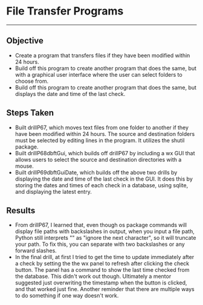 # File Transfer Programs

___
## Objective
* Create a program that transfers files if they have been modified within 24 hours.
* Build off this program to create another program that does the same, but with a graphical user interface where the user can select folders to choose from.
* Build off this program to create another program that does the same, but displays the date and time of the last check.

## Steps Taken
* Built drillP67, which moves text files from one folder to another if they have been modified within 24 hours. The source and destination folders must be selected by editing lines in the program. It utilizes the shutil package. 
* Built drillP68dbftGui, which builds off drillP67 by including a wx GUI that allows users to select the source and destination directories with a mouse.
* Built drillP69dbftGuiDate, which builds off the above two drills by displaying the date and time of the last check in the GUI. It does this by storing the dates and times of each check in a database, using sqlite, and displaying the latest entry.

## Results
* From drillP67, I learned that, even though os package commands will display file paths with backslashes in output, when you input a file path, Python still interprets "\" as "ignore the next character", so it will truncate your path. To fix this, you can separate with two backslashes or any forward slashes.
* In the final drill, at first I tried to get the time to update immediately after a check by setting the the wx panel to refresh after clicking the check button. The panel has a command to show the last time checked from the database. This didn't work out though. Ultimately a mentor suggested just overwriting the timestamp when the button is clicked, and that worked just fine. Another reminder that there are multiple ways to do something if one way doesn't work.
